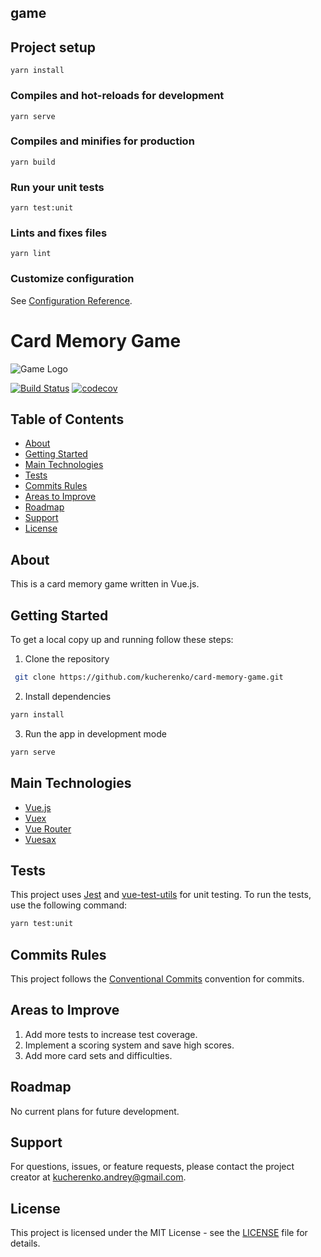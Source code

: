 ## game

## Project setup
```
yarn install
```

### Compiles and hot-reloads for development
```
yarn serve
```

### Compiles and minifies for production
```
yarn build
```

### Run your unit tests
```
yarn test:unit
```

### Lints and fixes files
```
yarn lint
```

### Customize configuration
See [Configuration Reference](https://cli.vuejs.org/config/).

# Card Memory Game

![Game Logo](src/assets/logo.png)

[![Build Status](https://travis-ci.com/kucherenko/card-memory-game.svg?branch=master)](https://travis-ci.com/kucherenko/card-memory-game)
[![codecov](https://codecov.io/gh/kucherenko/card-memory-game/branch/master/graph/badge.svg)](https://codecov.io/gh/kucherenko/card-memory-game)

## Table of Contents

- [About](#about)
- [Getting Started](#getting-started)
- [Main Technologies](#main-technologies)
- [Tests](#tests)
- [Commits Rules](#commits-rules)
- [Areas to Improve](#areas-to-improve)
- [Roadmap](#roadmap)
- [Support](#support)
- [License](#license)

## About

This is a card memory game written in Vue.js.

## Getting Started

To get a local copy up and running follow these steps:

1. Clone the repository
```sh
 git clone https://github.com/kucherenko/card-memory-game.git
```
2. Install dependencies
```sh
yarn install
```
3. Run the app in development mode
```sh
yarn serve
```

## Main Technologies

- [Vue.js](https://vuejs.org/)
- [Vuex](https://vuex.vuejs.org/)
- [Vue Router](https://router.vuejs.org/)
- [Vuesax](https://lusaxweb.github.io/vuesax/)

## Tests

This project uses [Jest](https://jestjs.io/) and [vue-test-utils](https://vue-test-utils.vuejs.org/) for unit testing. To run the tests, use the following command:

```sh
yarn test:unit
```

## Commits Rules

This project follows the [Conventional Commits](https://www.conventionalcommits.org/en/v1.0.0/) convention for commits.

## Areas to Improve

1. Add more tests to increase test coverage.
2. Implement a scoring system and save high scores.
3. Add more card sets and difficulties.

## Roadmap

No current plans for future development.

## Support

For questions, issues, or feature requests, please contact the project creator at kucherenko.andrey@gmail.com.

## License

This project is licensed under the MIT License - see the [LICENSE](LICENSE) file for details.